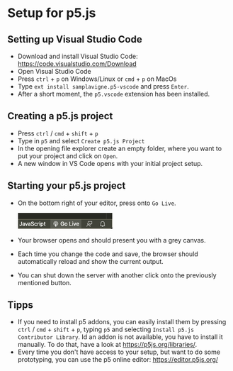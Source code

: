 # Setup for p5.js


## Setting up Visual Studio Code

* Download and install Visual Studio Code: <https://code.visualstudio.com/Download>
* Open Visual Studio Code
* Press `ctrl` + `p` on Windows/Linux or `cmd` + `p` on MacOs
* Type `ext install samplavigne.p5-vscode` and press `Enter`.
* After a short moment, the `p5.vscode` extension has been installed.


## Creating a p5.js project

* Press `ctrl` / `cmd` + `shift` + `p`
* Type in `p5` and select `Create p5.js Project`
* In the opening file explorer create an empty folder, where you want to put your project and click on `Open`.
* A new window in VS Code opens with your initial project setup.


## Starting your p5.js project

* On the bottom right of your editor, press onto `Go Live`.

   ![Live Server](imgs/liveserver-btn.png)
* Your browser opens and should present you with a grey canvas.
* Each time you change the code and save, the browser should automatically reload and show the current output.
* You can shut down the server with another click onto the previously mentioned button.


## Tipps

* If you need to install p5 addons, you can easily install them by pressing `ctrl` / `cmd` + `shift` + `p`, typing `p5` and selecting `Install p5.js Contributor Library`. Id an addon is not available, you have to install it manually. To do that, have a look at <https://p5js.org/libraries/>.
* Every time you don't have access to your setup, but want to do some prototyping, you can use the p5 online editor: <https://editor.p5js.org/>